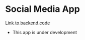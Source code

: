 # Social Media App

[Link to backend code](https://github.com/VamsiMakke87/social-media-api)
- This app is under development